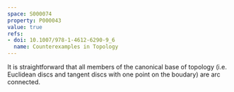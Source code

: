 ```yaml
---
space: S000074
property: P000043
value: true
refs:
- doi: 10.1007/978-1-4612-6290-9_6
  name: Counterexamples in Topology
---
```


It is straightforward that all members of the canonical base of topology
(i.e. Euclidean discs and tangent discs with one point on the boudary) are arc connected.
